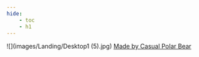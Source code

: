 ```yaml
---
hide:
    - toc
    - h1
---
```


![](images/Landing/Desktop1 (5).jpg)
[Made by Casual Polar Bear](https://casualpolarbear.com/)

